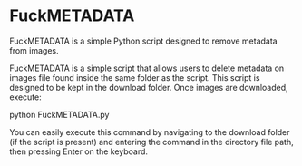 # FuckMETADATA
FuckMETADATA is a simple Python script designed to remove metadata from images.

FuckMETADATA is a simple script that allows users to delete metadata on images file found inside the same folder as the script. 
This script is designed to be kept in the download folder. Once images are downloaded, execute:

python FuckMETADATA.py

You can easily execute this command by navigating to the download folder (if the script is present) and entering the command in the directory file path, then pressing Enter on the keyboard.
